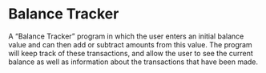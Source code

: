 # Balance Tracker
A “Balance Tracker” program in which the user enters an initial balance value and can then add or subtract amounts from this value. The program will keep track of these transactions, and allow the user to see the current balance as well as information about the transactions that have been made.
